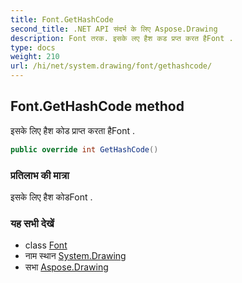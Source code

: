 ```yaml
---
title: Font.GetHashCode
second_title: .NET API संदर्भ के लिए Aspose.Drawing
description: Font तरक. इसके लए हैश कड प्रप्त करत हैFont .
type: docs
weight: 210
url: /hi/net/system.drawing/font/gethashcode/
---
```

## Font.GetHashCode method

इसके लिए हैश कोड प्राप्त करता हैFont .

```csharp
public override int GetHashCode()
```

### प्रतिलाभ की मात्रा

इसके लिए हैश कोडFont .

### यह सभी देखें

* class [Font](../)
* नाम स्थान [System.Drawing](../../font/)
* सभा [Aspose.Drawing](../../../)


